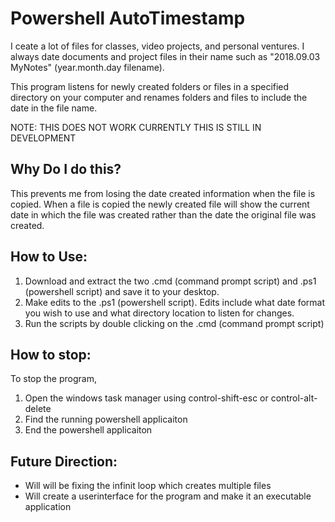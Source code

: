 # Powershell AutoTimestamp 

I ceate a lot of files for classes, video projects, and personal ventures. I always date documents and project files in their name such as "2018.09.03 MyNotes" (year.month.day filename). 

This program listens for newly created folders or files in a specified directory on your computer and renames folders and files to include the date in the file name. 

NOTE: THIS DOES NOT WORK CURRENTLY THIS IS STILL IN DEVELOPMENT
  
## Why Do I do this? 
This prevents me from losing the date created information when the file is copied. When a file is copied the newly created file will show the current date in which the file was created rather than the date the original file was created. 

## How to Use: 
1) Download and extract the two .cmd (command prompt script) and .ps1 (powershell script) and save it to your desktop. 
2) Make edits to the .ps1 (powershell script). Edits include what date format you wish to use and what directory location to listen for changes. 
3) Run the scripts by double clicking on the .cmd (command prompt script) 

## How to stop: 
To stop the program, 
1) Open the windows task manager using control-shift-esc or control-alt-delete
2) Find the running powershell applicaiton
3) End the powershell applicaiton

## Future Direction: 
- Will will be fixing the infinit loop which creates multiple files
- Will create a userinterface for the program and make it an executable application 

